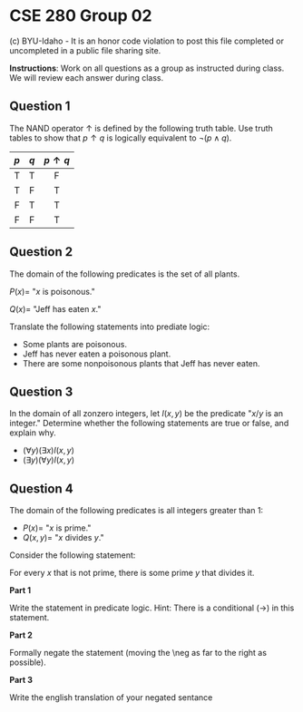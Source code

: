 # CSE 280 Group 02

(c) BYU-Idaho - It is an honor code violation to post this
file completed or uncompleted in a public file sharing site.

**Instructions**: Work on all questions as a group as instructed during class.  We will review each answer during class.

## Question 1

The NAND operator $\uparrow$ is defined by the following truth table.  Use truth tables to show that $p \uparrow q$ is logically equivalent to $\neg(p \land q)$.

|$p$|$q$|$p \uparrow q$
|:-:|:-:|:-:|
|T|T|F|
|T|F|T|
|F|T|T|
|F|F|T|

## Question 2

The domain of the following predicates is the set of all plants.

$P(x) =$ "$x$ is poisonous."

$Q(x) =$ "Jeff has eaten $x$."

Translate the following statements into prediate logic:

* Some plants are poisonous.
* Jeff has never eaten a poisonous plant.
* There are some nonpoisonous plants that Jeff has never eaten.

## Question 3

In the domain of all zonzero integers, let $I(x,y)$ be the predicate "$x / y$ is an integer."  Determine whether the following statements are true or false, and explain why.

* $(\forall y)(\exists x)I(x,y)$
* $(\exists y)(\forall y)I(x,y)$

## Question 4

The domain of the following predicates is all integers greater than 1:

* $P(x) =$ "$x$ is prime."
* $Q(x,y) =$ "$x$ divides $y$."

Consider the following statement:

For every $x$ that is not prime, there is some prime $y$ that divides it.

**Part 1**

Write the statement in predicate logic.  Hint: There is a conditional ($\to$) in this statement.

**Part 2**

Formally negate the statement (moving the \neg as far to the right as possible).

**Part 3**

Write the english translation of your negated sentance

